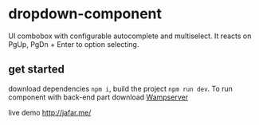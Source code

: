 # dropdown-component

UI combobox with configurable autocomplete and multiselect.
It reacts on PgUp, PgDn + Enter to option selecting.

## get started

download dependencies ``npm i``, build the project ``npm run dev``.
To run component with back-end part download [Wampserver](http://www.wampserver.com/en/)

live demo http://jafar.me/
